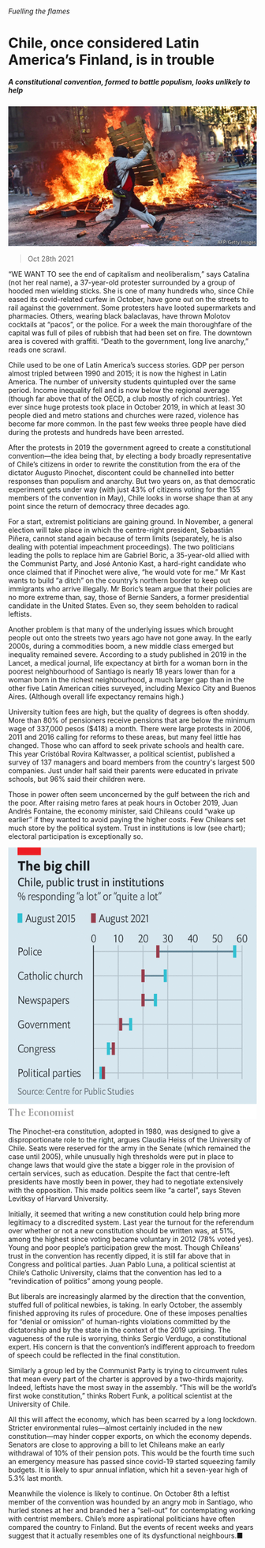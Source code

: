 ###### Fuelling the flames

# Chile, once considered Latin America’s Finland, is in trouble 

##### A constitutional convention, formed to battle populism, looks unlikely to help 

![image](images/20211030_AMP001_0.jpg) 

> Oct 28th 2021 

“WE WANT TO see the end of capitalism and neoliberalism,” says Catalina (not her real name), a 37-year-old protester surrounded by a group of hooded men wielding sticks. She is one of many hundreds who, since Chile eased its covid-related curfew in October, have gone out on the streets to rail against the government. Some protesters have looted supermarkets and pharmacies. Others, wearing black balaclavas, have thrown Molotov cocktails at “pacos”, or the police. For a week the main thoroughfare of the capital was full of piles of rubbish that had been set on fire. The downtown area is covered with graffiti. “Death to the government, long live anarchy,” reads one scrawl.

Chile used to be one of Latin America’s success stories. GDP per person almost tripled between 1990 and 2015; it is now the highest in Latin America. The number of university students quintupled over the same period. Income inequality fell and is now below the regional average (though far above that of the OECD, a club mostly of rich countries). Yet ever since huge protests took place in October 2019, in which at least 30 people died and metro stations and churches were razed, violence has become far more common. In the past few weeks three people have died during the protests and hundreds have been arrested.


After the protests in 2019 the government agreed to create a constitutional convention—the idea being that, by electing a body broadly representative of Chile’s citizens in order to rewrite the constitution from the era of the dictator Augusto Pinochet, discontent could be channelled into better responses than populism and anarchy. But two years on, as that democratic experiment gets under way (with just 43% of citizens voting for the 155 members of the convention in May), Chile looks in worse shape than at any point since the return of democracy three decades ago.

For a start, extremist politicians are gaining ground. In November, a general election will take place in which the centre-right president, Sebastián Piñera, cannot stand again because of term limits (separately, he is also dealing with potential impeachment proceedings). The two politicians leading the polls to replace him are Gabriel Boric, a 35-year-old allied with the Communist Party, and José Antonio Kast, a hard-right candidate who once claimed that if Pinochet were alive, “he would vote for me.” Mr Kast wants to build “a ditch” on the country’s northern border to keep out immigrants who arrive illegally. Mr Boric’s team argue that their policies are no more extreme than, say, those of Bernie Sanders, a former presidential candidate in the United States. Even so, they seem beholden to radical leftists.

Another problem is that many of the underlying issues which brought people out onto the streets two years ago have not gone away. In the early 2000s, during a commodities boom, a new middle class emerged but inequality remained severe. According to a study published in 2019 in the Lancet, a medical journal, life expectancy at birth for a woman born in the poorest neighbourhood of Santiago is nearly 18 years lower than for a woman born in the richest neighbourhood, a much larger gap than in the other five Latin American cities surveyed, including Mexico City and Buenos Aires. (Although overall life expectancy remains high.)

University tuition fees are high, but the quality of degrees is often shoddy. More than 80% of pensioners receive pensions that are below the minimum wage of 337,000 pesos ($418) a month. There were large protests in 2006, 2011 and 2016 calling for reforms to these areas, but many feel little has changed. Those who can afford to seek private schools and health care. This year Cristóbal Rovira Kaltwasser, a political scientist, published a survey of 137 managers and board members from the country's largest 500 companies. Just under half said their parents were educated in private schools, but 96% said their children were.

Those in power often seem unconcerned by the gulf between the rich and the poor. After raising metro fares at peak hours in October 2019, Juan Andrés Fontaine, the economy minister, said Chileans could “wake up earlier” if they wanted to avoid paying the higher costs. Few Chileans set much store by the political system. Trust in institutions is low (see chart); electoral participation is exceptionally so.

![image](images/20211030_AMC825.png) 


The Pinochet-era constitution, adopted in 1980, was designed to give a disproportionate role to the right, argues Claudia Heiss of the University of Chile. Seats were reserved for the army in the Senate (which remained the case until 2005), while unusually high thresholds were put in place to change laws that would give the state a bigger role in the provision of certain services, such as education. Despite the fact that centre-left presidents have mostly been in power, they had to negotiate extensively with the opposition. This made politics seem like “a cartel”, says Steven Levitksy of Harvard University.

Initially, it seemed that writing a new constitution could help bring more legitimacy to a discredited system. Last year the turnout for the referendum over whether or not a new constitution should be written was, at 51%, among the highest since voting became voluntary in 2012 (78% voted yes). Young and poor people’s participation grew the most. Though Chileans’ trust in the convention has recently dipped, it is still far above that in Congress and political parties. Juan Pablo Luna, a political scientist at Chile’s Catholic University, claims that the convention has led to a “revindication of politics” among young people.

But liberals are increasingly alarmed by the direction that the convention, stuffed full of political newbies, is taking. In early October, the assembly finished approving its rules of procedure. One of these imposes penalties for “denial or omission” of human-rights violations committed by the dictatorship and by the state in the context of the 2019 uprising. The vagueness of the rule is worrying, thinks Sergio Verdugo, a constitutional expert. His concern is that the convention’s indifferent approach to freedom of speech could be reflected in the final constitution.

Similarly a group led by the Communist Party is trying to circumvent rules that mean every part of the charter is approved by a two-thirds majority. Indeed, leftists have the most sway in the assembly. “This will be the world’s first woke constitution,” thinks Robert Funk, a political scientist at the University of Chile.

All this will affect the economy, which has been scarred by a long lockdown. Stricter environmental rules—almost certainly included in the new constitution—may hinder copper exports, on which the economy depends. Senators are close to approving a bill to let Chileans make an early withdrawal of 10% of their pension pots. This would be the fourth time such an emergency measure has passed since covid-19 started squeezing family budgets. It is likely to spur annual inflation, which hit a seven-year high of 5.3% last month.

Meanwhile the violence is likely to continue. On October 8th a leftist member of the convention was hounded by an angry mob in Santiago, who hurled stones at her and branded her a “sell-out” for contemplating working with centrist members. Chile’s more aspirational politicians have often compared the country to Finland. But the events of recent weeks and years suggest that it actually resembles one of its dysfunctional neighbours.■

